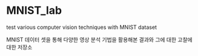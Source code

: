 # MNIST_lab
test various computer vision techniques with MNIST dataset

MNIST 데이터 셋을 통해 다양한 영상 분석 기법을 활용해본 결과와 그에 대한 고찰에 대한 저장소
